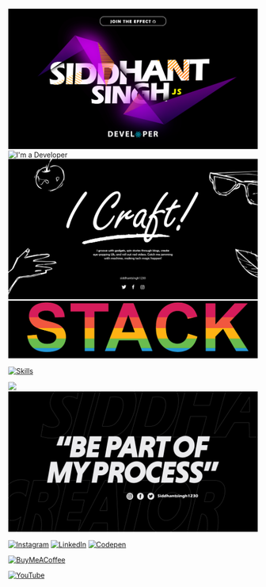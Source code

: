 ![I'm a Developer](assets/siddhant.png)
![I'm a Developer](assets/makingwords.gif)
![I'm a Developer](assets/craft.png)
![I'm a Developer](assets/Stack.png)

[![Skills](https://skillicons.dev/icons?i=aws,gcp,react,ae,alpinejs,anaconda,babel,bootstrap,blender,c,cs,cpp,css,django,docker,express,figma,fastapi,firebase,flask,git,graphql,html,java,js,jenkins,jest,jquery,materialui,mongodb,mysql,netlify,nestjs,nextjs,nodejs,npm,notion,opencv,p5js,ps,php,postman,pr,prisma,redis,py,pytorch,redux,remix,sass,sklearn,supabase,tailwind,tensorflow,threejs,ts,vercel,vite,webpack&perline=10)](https://github.com/siddhantsingh1230)

[![](https://visitcount.itsvg.in/api?id=Siddhantsingh1230&icon=2&color=12)](https://github.com/siddhantsingh1230)
![I'm a Developer](assets/process.png)

[![Instagram](https://skillicons.dev/icons?i=instagram)](https://instagram.com/siddhantsingh1230) [![LinkedIn](https://skillicons.dev/icons?i=linkedin)](https://linkedin.com/in/siddhantsingh1230) [![Codepen](https://skillicons.dev/icons?i=codepen)](https://codepen.io/siddhantsingh1230)

[![BuyMeACoffee](https://img.shields.io/badge/Buy%20Me%20a%20Coffee-ffdd00?style=for-the-badge&logo=buy-me-a-coffee&logoColor=black)](https://buymeacoffee.com/siddhantsingh)
 
[![YouTube](https://img.shields.io/badge/YouTube-%23FF0000.svg?logo=YouTube&logoColor=white)](https://youtube.com/@CultZeroOfficial) 
